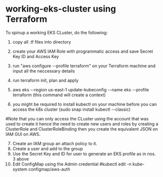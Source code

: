 # working-eks-cluster using Terraform

To spinup a working EKS CLuster, do the following:
1. copy all .tf files into  directory
2. create your AWS IAM Role with programmatic access and save Secret Key ID and Access Key
3. run "aws configure --profile terraform" on your Terraform machine and input all the neccessary details
4. run terraform init, plan and apply


5. aws eks --region us-east-1 update-kubeconfig --name eks --profile terraform  (this command will create a context)

6. you might be required to install kubectl on your machine before you can access the k8s cluster (sudo snap install kubectl --classic)

#Note that you can only access the CLuster using the account that was used to create it hence the need to create new users and roles by creating a ClusterRole and ClusterRoleBinding then you create the equivalent JSON on IAM GUI on AWS.

7. Create an IAM group an attach policy to it.
8. Create a user and add to the group
9. Use the Secret Key and ID for user to generate an EKS profile as in nos. 3 above
10. Edit ConfigMap using the Admin credential #kubectl edit -n kube-system configmap/aws-auth
